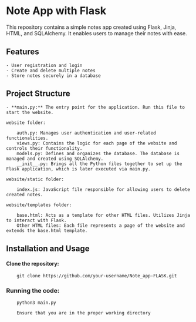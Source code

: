 # Note App with Flask

This repository contains a simple notes app created using Flask, Jinja, HTML, and SQLAlchemy. It enables users to manage their notes with ease.
## Features

    - User registration and login
    - Create and delete multiple notes
    - Store notes securely in a database

## Project Structure

    - **main.py:** The entry point for the application. Run this file to start the website.

    website folder:

        auth.py: Manages user authentication and user-related functionalities.
        views.py: Contains the logic for each page of the website and controls their functionality.
        models.py: Defines and organizes the database. The database is managed and created using SQLAlchemy.
        __init__.py: Brings all the Python files together to set up the Flask application, which is later executed via main.py.

    website/static folder:

        index.js: JavaScript file responsible for allowing users to delete created notes.

    website/templates folder:

        base.html: Acts as a template for other HTML files. Utilizes Jinja to interact with Flask.
        Other HTML files: Each file represents a page of the website and extends the base.html template.

## Installation and Usage

  ####  Clone the repository:

        git clone https://github.com/your-username/Note_app-FLASK.git

  ###   Running the code:
  
        python3 main.py

        Ensure that you are in the proper working directory
